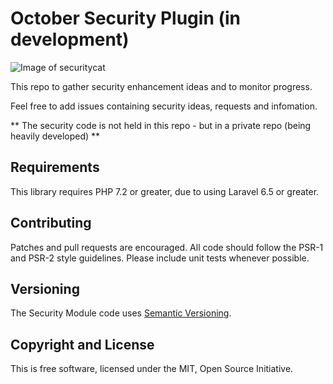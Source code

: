 # October Security Plugin (in development)

![Image of securitycat](https://github.com/ayumi-cloud/oc-security-module/blob/master/src/assets/images/readme1.png)

This repo to gather security enhancement ideas and to monitor progress.

Feel free to add issues containing security ideas, requests and infomation.

** The security code is not held in this repo - but in a private repo (being heavily developed) **

## Requirements ##

This library requires PHP 7.2 or greater, due to using Laravel 6.5 or greater.

## Contributing ##

Patches and pull requests are encouraged. All code should follow the PSR-1 and
PSR-2 style guidelines. Please include unit tests whenever possible.

## Versioning ##

The Security Module code uses [Semantic Versioning](https://semver.org/).

## Copyright and License ##

This is free software, licensed under the MIT, Open Source Initiative.
